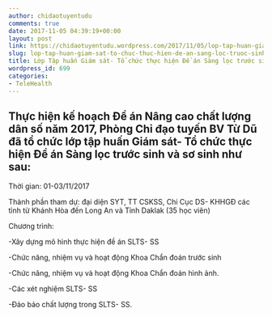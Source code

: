 ```yaml
---
author: chidaotuyentudu
comments: true
date: 2017-11-05 04:39:19+00:00
layout: post
link: https://chidaotuyentudu.wordpress.com/2017/11/05/lop-tap-huan-giam-sat-to-chuc-thuc-hien-de-an-sang-loc-truoc-sinh-so-sinh/
slug: lop-tap-huan-giam-sat-to-chuc-thuc-hien-de-an-sang-loc-truoc-sinh-so-sinh
title: Lớp Tập huấn Giám sát- Tổ chức thực hiện Đề án Sàng lọc trước sinh- sơ sinh
wordpress_id: 699
categories:
- TeleHealth
---
```





## Thực hiện kế hoạch Đề án Nâng cao chất lượng dân số năm 2017, Phòng Chỉ đạo tuyến BV Từ Dũ đã tổ chức lớp tập huấn Giám sát- Tổ chức thực hiện Đề án Sàng lọc trước sinh và sơ sinh như sau:










Thời gian: 01-03/11/2017

Thành phần tham dự: đại diện SYT, TT CSKSS, Chi Cục DS- KHHGĐ các tỉnh từ Khánh Hòa đến Long An và Tỉnh Daklak (35 học viên)

Chương trình:

-Xây dựng mô hình thực hiện đề án SLTS- SS

-Chức năng, nhiệm vụ và hoạt động Khoa Chẩn đoán trước sinh

-Chức năng, nhiệm vụ và hoạt động Khoa Chẩn đoán hình ảnh.

-Các xét nghiệm SLTS- SS

-Đảo bảo chất lượng trong SLTS- SS.





